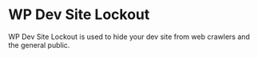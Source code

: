# WP Dev Site Lockout
WP Dev Site Lockout is used to hide your dev site from web crawlers and the general public.
